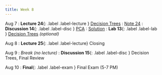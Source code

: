```yaml
---
title: Week 8
---
```


Aug 7
: **Lecture 24**{: .label .label-lecture } [Decision Trees](lecture/lec24)
    : [Note 24](https://ds100.org/course-notes-su23/decision_tree/decision_tree.html)
: **Discussion 14**{: .label .label-disc } [PCA](https://drive.google.com/file/d/1gQWOM2UFdf206WEczzRNjDUP4Rhs-35_/view?usp=sharing)
    : [Solution](https://drive.google.com/file/d/1tPxQJi6rUcrPUEUUsYkZYMD8KYUGIJd2/view?usp=sharing)
: **Lab 13**{: .label .label-lab } [Decision Trees](http://data100-jl4.datahub.berkeley.edu/hub/user-redirect/git-pull?repo=https%3A%2F%2Fgithub.com%2FDS-100%2Fsu23-materials&branch=main&urlpath=lab%2Ftree%2Fsu23-materials%2Flab%2Flab13%2Flab13.ipynb) <i>(optional)</i>

Aug 8
: **Lecture 25**{: .label .label-lecture} Closing

Aug 9
: <i>Break (no lecture)</i>
: **Discussion 15**{: .label .label-disc } Decision Trees, Final Review

Aug 10
: **Final**{: .label .label-exam } Final Exam (5-7 PM)
